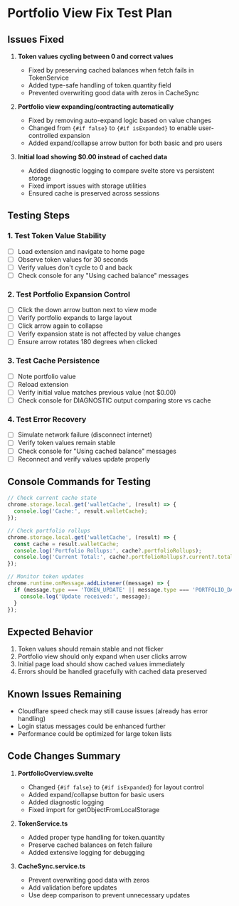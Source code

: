 # Portfolio View Fix Test Plan

## Issues Fixed

1. **Token values cycling between 0 and correct values**
   - Fixed by preserving cached balances when fetch fails in TokenService
   - Added type-safe handling of token.quantity field
   - Prevented overwriting good data with zeros in CacheSync

2. **Portfolio view expanding/contracting automatically**
   - Fixed by removing auto-expand logic based on value changes
   - Changed from `{#if false}` to `{#if isExpanded}` to enable user-controlled expansion
   - Added expand/collapse arrow button for both basic and pro users

3. **Initial load showing $0.00 instead of cached data**
   - Added diagnostic logging to compare svelte store vs persistent storage
   - Fixed import issues with storage utilities
   - Ensured cache is preserved across sessions

## Testing Steps

### 1. Test Token Value Stability
- [ ] Load extension and navigate to home page
- [ ] Observe token values for 30 seconds
- [ ] Verify values don't cycle to 0 and back
- [ ] Check console for any "Using cached balance" messages

### 2. Test Portfolio Expansion Control
- [ ] Click the down arrow button next to view mode
- [ ] Verify portfolio expands to large layout
- [ ] Click arrow again to collapse
- [ ] Verify expansion state is not affected by value changes
- [ ] Ensure arrow rotates 180 degrees when clicked

### 3. Test Cache Persistence
- [ ] Note portfolio value
- [ ] Reload extension
- [ ] Verify initial value matches previous value (not $0.00)
- [ ] Check console for DIAGNOSTIC output comparing store vs cache

### 4. Test Error Recovery
- [ ] Simulate network failure (disconnect internet)
- [ ] Verify token values remain stable
- [ ] Check console for "Using cached balance" messages
- [ ] Reconnect and verify values update properly

## Console Commands for Testing

```javascript
// Check current cache state
chrome.storage.local.get('walletCache', (result) => {
  console.log('Cache:', result.walletCache);
});

// Check portfolio rollups
chrome.storage.local.get('walletCache', (result) => {
  const cache = result.walletCache;
  console.log('Portfolio Rollups:', cache?.portfolioRollups);
  console.log('Current Total:', cache?.portfolioRollups?.current?.totalValue);
});

// Monitor token updates
chrome.runtime.onMessage.addListener((message) => {
  if (message.type === 'TOKEN_UPDATE' || message.type === 'PORTFOLIO_DATA_REFRESHED') {
    console.log('Update received:', message);
  }
});
```

## Expected Behavior

1. Token values should remain stable and not flicker
2. Portfolio view should only expand when user clicks arrow
3. Initial page load should show cached values immediately
4. Errors should be handled gracefully with cached data preserved

## Known Issues Remaining

- Cloudflare speed check may still cause issues (already has error handling)
- Login status messages could be enhanced further
- Performance could be optimized for large token lists

## Code Changes Summary

1. **PortfolioOverview.svelte**
   - Changed `{#if false}` to `{#if isExpanded}` for layout control
   - Added expand/collapse button for basic users
   - Added diagnostic logging
   - Fixed import for getObjectFromLocalStorage

2. **TokenService.ts**
   - Added proper type handling for token.quantity
   - Preserve cached balances on fetch failure
   - Added extensive logging for debugging

3. **CacheSync.service.ts**
   - Prevent overwriting good data with zeros
   - Add validation before updates
   - Use deep comparison to prevent unnecessary updates